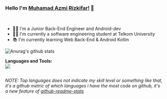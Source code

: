 ### Hello I'm [Muhamad Azmi Rizkifar!](https://medium.com/@azmirizkifar20) 🚀

<br />

- 👨‍💻 I'm a Junior Back-End Engineer and Android-dev
- 👨‍🎓 I'm currently a software engineering student at Telkom University 
- 📚 I'm currently learning Web Back-End & Android Kotlin

<img align="center" src="https://github-readme-stats.vercel.app/api?username=azmirizkifar20&show_icons=true&include_all_commits=true&theme=algolia" alt="Anurag's github stats"/>
<br/>

**Languages and Tools:**
<br>
<img align="left" src="https://github-readme-stats.vercel.app/api/top-langs/?username=azmirizkifar20&layout=compact&theme=algolia"/>


<br/>

*NOTE: Top languages does not indicate my skill level or something like that, it's a github metric of which languages i have the most code on github, it's a new feature of [github-readme-stats](https://github.com/anuraghazra/github-readme-stats)*
